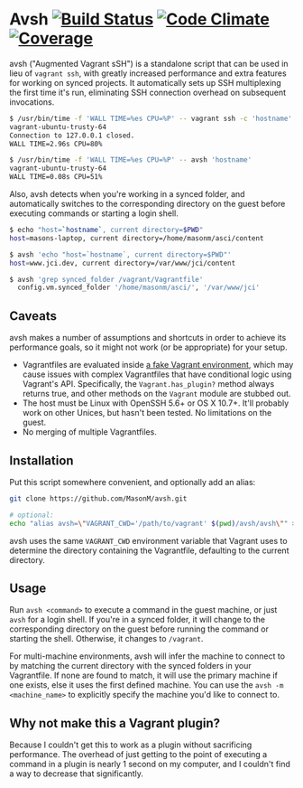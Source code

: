 # Avsh [![Build Status](https://travis-ci.org/MasonM/avsh.svg?branch=master)](https://travis-ci.org/MasonM/avsh) [![Code Climate](https://codeclimate.com/github/MasonM/avsh/badges/gpa.svg)](https://codeclimate.com/github/MasonM/avsh) [![Coverage](https://codeclimate.com/github/MasonM/avsh/badges/coverage.svg)](https://codeclimate.com/github/MasonM/avsh)

avsh ("Augmented Vagrant sSH") is a standalone script that can be used in lieu
of `vagrant ssh`, with greatly increased performance and extra features for
working on synced projects. It automatically sets up SSH multiplexing the first
time it's run, eliminating SSH connection overhead on subsequent invocations.

```sh
$ /usr/bin/time -f 'WALL TIME=%es CPU=%P' -- vagrant ssh -c 'hostname'
vagrant-ubuntu-trusty-64
Connection to 127.0.0.1 closed.
WALL TIME=2.96s CPU=80%

$ /usr/bin/time -f 'WALL TIME=%es CPU=%P' -- avsh 'hostname'
vagrant-ubuntu-trusty-64
WALL TIME=0.08s CPU=51%
```

Also, avsh detects when you're working in a synced folder, and automatically
switches to the corresponding directory on the guest before executing commands
or starting a login shell.

```sh
$ echo "host=`hostname`, current directory=$PWD"
host=masons-laptop, current directory=/home/masonm/asci/content

$ avsh 'echo "host=`hostname`, current directory=$PWD"'
host=www.jci.dev, current directory=/var/www/jci/content

$ avsh 'grep synced_folder /vagrant/Vagrantfile'
  config.vm.synced_folder '/home/masonm/asci/', '/var/www/jci'
```

## Caveats

avsh makes a number of assumptions and shortcuts in order to achieve its
performance goals, so it might not work (or be appropriate) for your setup.

* Vagrantfiles are evaluated inside [a fake Vagrant environment](https://github.com/MasonM/avsh/blob/master/lib/avsh/vagrantfile_environment.rb),
  which may cause issues with complex Vagrantfiles that have conditional logic
  using Vagrant's API. Specifically, the `Vagrant.has_plugin?` method always
  returns true, and other methods on the `Vagrant` module are stubbed out.
* The host must be Linux with OpenSSH 5.6+ or OS X 10.7+. It'll probably work on
  other Unices, but hasn't been tested. No limitations on the guest.
* No merging of multiple Vagrantfiles.

## Installation

Put this script somewhere convenient, and optionally add an alias:
```sh
git clone https://github.com/MasonM/avsh.git

# optional:
echo "alias avsh=\"VAGRANT_CWD='/path/to/vagrant' $(pwd)/avsh/avsh\"" >> ~/.bashrc
```
avsh uses the same `VAGRANT_CWD` environment variable that Vagrant uses to
determine the directory containing the Vagrantfile, defaulting to the current
directory.

## Usage

Run `avsh <command>` to execute a command in the guest machine, or just `avsh`
for a login shell. If you're in a synced folder, it will change to the
corresponding directory on the guest before running the command or starting the
shell. Otherwise, it changes to `/vagrant`.

For multi-machine environments, avsh will infer the machine to connect to by
matching the current directory with the synced folders in your Vagrantfile. If
none are found to match, it will use the primary machine if one exists, else it
uses the first defined machine. You can use the `avsh -m <machine_name>` to
explicitly specify the machine you'd like to connect to.

## Why not make this a Vagrant plugin?

Because I couldn't get this to work as a plugin without sacrificing performance.
The overhead of just getting to the point of executing a command in a plugin is
nearly 1 second on my computer, and I couldn't find a way to decrease that
significantly.
